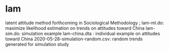 # lam
latent attitude method forthcoming in Sociological Methodology ;
lam-ml.do: maximize likelihood estimation on trends on attitudes toward China 
lam-sim.do: simulation example 
lam-china.dta : individual example on attitudes toward China 
2020-05-28-simulation-random.csv: random trends generated for simulation study 
